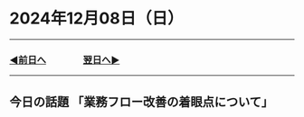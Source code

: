 # 2024年12月08日（日）

---

### [◀️前日へ](https://github.com/yuasys/chatty-journal/blob/main/2024/12/2024-12-07.md)&emsp;&emsp;&emsp;&emsp;[翌日へ▶️](https://github.com/yuasys/chatty-journal/blob/main/2024/12/2024-12-09.md)

---

## 今日の話題 「業務フロー改善の着眼点について」


